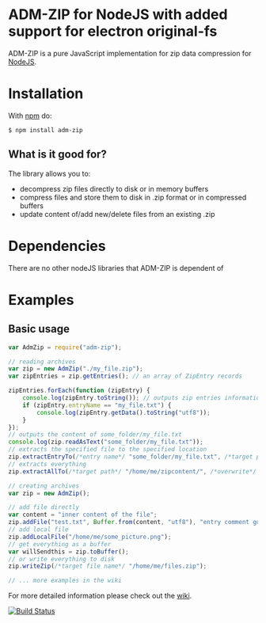 # ADM-ZIP for NodeJS with added support for electron original-fs

ADM-ZIP is a pure JavaScript implementation for zip data compression for [NodeJS](https://nodejs.org/).

# Installation

With [npm](https://www.npmjs.com/) do:

    $ npm install adm-zip

## What is it good for?

The library allows you to:

-   decompress zip files directly to disk or in memory buffers
-   compress files and store them to disk in .zip format or in compressed buffers
-   update content of/add new/delete files from an existing .zip

# Dependencies

There are no other nodeJS libraries that ADM-ZIP is dependent of

# Examples

## Basic usage

```javascript
var AdmZip = require("adm-zip");

// reading archives
var zip = new AdmZip("./my_file.zip");
var zipEntries = zip.getEntries(); // an array of ZipEntry records

zipEntries.forEach(function (zipEntry) {
    console.log(zipEntry.toString()); // outputs zip entries information
    if (zipEntry.entryName == "my_file.txt") {
        console.log(zipEntry.getData().toString("utf8"));
    }
});
// outputs the content of some_folder/my_file.txt
console.log(zip.readAsText("some_folder/my_file.txt"));
// extracts the specified file to the specified location
zip.extractEntryTo(/*entry name*/ "some_folder/my_file.txt", /*target path*/ "/home/me/tempfolder", /*maintainEntryPath*/ false, /*overwrite*/ true);
// extracts everything
zip.extractAllTo(/*target path*/ "/home/me/zipcontent/", /*overwrite*/ true);

// creating archives
var zip = new AdmZip();

// add file directly
var content = "inner content of the file";
zip.addFile("test.txt", Buffer.from(content, "utf8"), "entry comment goes here");
// add local file
zip.addLocalFile("/home/me/some_picture.png");
// get everything as a buffer
var willSendthis = zip.toBuffer();
// or write everything to disk
zip.writeZip(/*target file name*/ "/home/me/files.zip");

// ... more examples in the wiki
```

For more detailed information please check out the [wiki](https://github.com/cthackers/adm-zip/wiki).

[![Build Status](https://travis-ci.org/cthackers/adm-zip.svg?branch=master)](https://travis-ci.org/cthackers/adm-zip)
